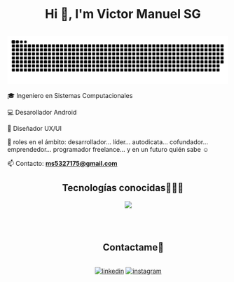 <div id="user-content-toc">
  <ul align="center">
    <summary><h1 style="display: inline-block">Hi 👋, I'm Victor Manuel SG</h1></summary>
  </ul>
</div>


<!--- snake -->
<div align="center">
  <img  src="https://github.com/1999AZZAR/1999AZZAR/blob/main/resources/img/grid-snake.svg"
       alt="snake" /></a>
</div>

<p align="left">
🎓 Ingeniero en Sistemas Computacionales 

💻 Desarollador Android 

:iphone: Diseñador UX/UI

📝 roles en el ámbito: desarrollador... líder... autodicata... cofundador... emprendedor... programador freelance... y en un futuro quién sabe ☺️

📫 Contacto: **ms5327175@gmail.com**
<!--Intro end-->
  </p>

  <ul align="center">
  <h2 >Tecnologías conocidas👨🏻‍💻</h2>
<!--tech stack icons-->
<p align="left">
  <ul align="center">
  <a href="https://skillicons.dev">
    <img src="https://skillicons.dev/icons?i=androidstudio,xd,wordpress,vscode,sqlite,pr,ps,kotlin,java,ai,html,github,figma,css,firebase,&perline=12" />
  </a>
</p>
<br>



<!-- Connect with me -->
<!--h2 without bottom border-->
<div id="user-content-toc">
  <ul align="center">
    <summary><h2 style="display: inline-block">Contactame🤝</h2></summary>
  </ul>
</div>

<!--Contaco hacia redes sociales-->
<p align="center">
<a href="https://www.linkedin.com/in/victor-manuel-sandoval-guillen-58b2b825b/" target="blank"><img align="center" src="https://user-images.githubusercontent.com/88904952/234979284-68c11d7f-1acc-4f0c-ac78-044e1037d7b0.png" alt="linkedin" height="50" width="50" /></a>
<a href="https://www.instagram.com/victormanuel.sg?igshid=OGQ5ZDc2ODk2zA==" target="blank"><img align="center" src="https://user-images.githubusercontent.com/88904952/234981169-2dd1e58f-4b7e-468c-8213-034ba62156c3.png" alt="instagram" height="50" width="50" /></a>


  
</p>

